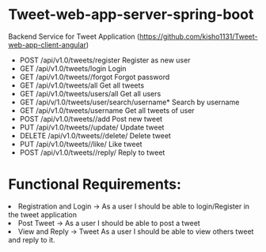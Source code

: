 # Tweet-web-app-server-spring-boot
 Backend Service for Tweet Application  (https://github.com/kisho1131/Tweet-web-app-client-angular)
<ul>
<li> POST /api/v1.0/tweets/register Register as new user </li>
<li>GET /api/v1.0/tweets/login Login</li>
<li>GET /api/v1.0/tweets/<username>/forgot Forgot password</li>
<li>GET /api/v1.0/tweets/all Get all tweets</li>
<li>GET /api/v1.0/tweets/users/all Get all users</li>
<li>GET /api/v/1.0/tweets/user/search/username* Search by username</li>
<li>GET /api/v1.0/tweets/username Get all tweets of user</li>
<li>POST /api/v1.0/tweets/<username>/add Post new tweet</li>
<li>PUT /api/v1.0/tweets/<username>/update/<id> Update tweet</li>
<li>DELETE /api/v1.0/tweets/<username>/delete/<id> Delete tweet</li>
<li>PUT /api/v1.0/tweets/<username>/like/<id> Like tweet</li>
<li>POST /api/v1.0/tweets/<username>/reply/<id> Reply to tweet</li>
</ul>

# Functional Requirements:
<li> Registration and Login -> As a user I should be able to login/Register in the tweet application </li>
<li> Post Tweet -> As a user I should be able to post a tweet </li>
<li> View and Reply -> Tweet As a user I should be able to view others tweet and reply to it. </li>
